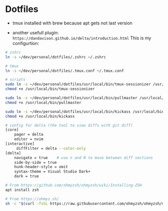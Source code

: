 # Dotfiles

- tmux installed with brew because apt gets not last version

- another usefull plugin: `https://dandavison.github.io/delta/introduction.html`
  This is my configurtion:

```bash
# zshrc
ln -s ~/dev/personal/dotfiles/.zshrc ~/.zshrc

# tmux
ln -s ~/dev/personal/dotfiles/.tmux.conf ~/.tmux.conf

# scripts
sudo ln -s ~/dev/personal/dotfiles/usr/local/bin/tmux-sessionizer /usr/local/bin/tmux-sessionizer
chmod +x /usr/local/bin/tmux-sessionizer

sudo ln -s ~/dev/personal/dotfiles/usr/local/bin/pullmaster /usr/local/bin/pullmaster
chmod +x /usr/local/bin/pullmaster

sudo ln -s ~/dev/personal/dotfiles/usr/local/bin/kickass /usr/local/bin/kickass
chmod +x /usr/local/bin/kickass
```

```bash
# config for delta (the tool to view diffs with git diff)
[core]
    pager = delta
    editor = nvim
[interactive]
     diffFilter = delta --color-only
[delta]
    navigate = true    # use n and N to move between diff sections
    side-by-side = true
    hunk-header-style = omit
    syntax-theme = Visual Studio Dark+
    dark = true
```

```bash
# From https://github.com/ohmyzsh/ohmyzsh/wiki/Installing-ZSH
apt install zsh

# From https://ohmyz.sh/
sh -c "$(curl -fsSL https://raw.githubusercontent.com/ohmyzsh/ohmyzsh/master/tools/install.sh)"
```
